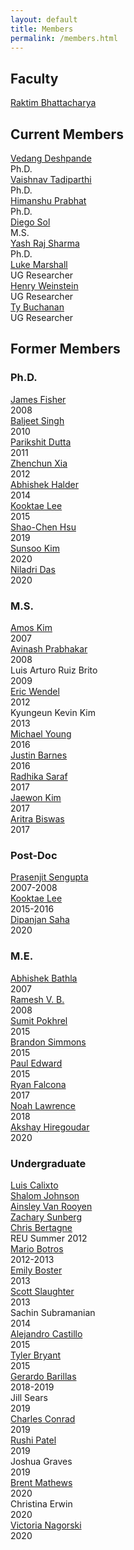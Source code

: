 ```yaml
---
layout: default
title: Members
permalink: /members.html
---
```


## Faculty
[Raktim Bhattacharya](http://engineering.tamu.edu/aerospace/people/rbhattacharya)
<!--- [Full CV](/pdfs/raktim-cv.pdf) -->

## Current Members
<div class="former_students">
  <div><a href ="https://www.linkedin.com/in/vedang-deshpande"> Vedang Deshpande </a> <br> <year>Ph.D.</year></div>
  <div><a href ="https://www.linkedin.com/in/vaishnav-tadiparthi-0453b923"> Vaishnav Tadiparthi </a><br> <year>Ph.D.</year></div>
  <div><a href ="https://www.linkedin.com/in/himanshu-prabhat-2a5ba82b"> Himanshu Prabhat </a><br> <year>Ph.D.</year></div>
  <div><a href ="https://www.linkedin.com/in/diego-sol-073bb1148/"> Diego Sol </a><br> <year>M.S.</year></div>
  <div><a href ="https://www.linkedin.com/in/yash-raj-sharma-874835140/"> Yash Raj Sharma </a><br> <year>Ph.D.</year></div>
  <div><a href ="https://www.linkedin.com/in/luke-m-marshall/"> Luke Marshall </a><br> <year>UG Researcher</year></div>
  <div><a href ="https://www.linkedin.com/in/henryweinstein/"> Henry Weinstein </a><br> <year>UG Researcher</year></div>
  <div><a href ="https://www.linkedin.com/in/ty-buchanan/"> Ty Buchanan </a><br> <year>UG Researcher</year></div>
</div>

## Former Members
### Ph.D.
<div class="former_students">
  <div><a href="https://www.linkedin.com/in/james-fisher-0ba9798b">James Fisher</a> <br> <year>2008</year></div>
  <div><a href="https://www.linkedin.com/in/baljeet-singh-9039b818">Baljeet Singh</a> <br> <year>2010</year></div>
  <div><a href ="https://www.linkedin.com/in/parikshit-dutta-7a862b13"> Parikshit Dutta </a> <br> <year>2011</year></div>
  <div><a href ="http://www.linkedin.com/pub/zhenchun-xia/10/633/129"> Zhenchun Xia </a><br> <year>2012</year></div>
  <div><a href = "https://www.abhishekhalder.org">Abhishek Halder </a> <br> <year>2014</year></div>
  <div><a href ="https://sites.google.com/view/kooktaelee"> Kooktae Lee </a> <br> <year>2015</year> </div>
  <div><a href ="https://www.linkedin.com/in/shaochenhsu"> Shao-Chen Hsu </a> <br> <year>2019</year></div>
  <div><a href="https://www.linkedin.com/in/sunsoo-kim-1222a511b">Sunsoo Kim</a> <br> <year>2020</year></div>
  <div><a href="https://www.linkedin.com/in/niladri-das">Niladri Das</a> <br> <year>2020</year></div>
</div>

### M.S.

<div class="former_students">
    <div><a href="http://www.linkedin.com/pub/amos-kim/2b/63a/69"> Amos Kim</a><br> <year>2007</year> </div>
    <div><a href="http://www.linkedin.com/pub/avinash-prabhakar/4/3b3/464"> Avinash Prabhakar</a><br> <year>2008</year> </div>
    <div>Luis Arturo Ruiz Brito <br> <year>2009</year></div>
    <div><a href="http://www.linkedin.com/in/ericdbw">Eric Wendel </a> <br> <year>2012</year></div>
     <div>Kyungeun Kevin Kim <br> <year>2013</year></div>
     <div><a href = "http://www.linkedin.com/pub/michael-young/76/119/738?trk=pub-pbmap">Michael Young</a> <br> <year>2016</year></div>
     <div><a href = "https://www.linkedin.com/in/justinbarnes2013">Justin Barnes</a> <br> <year>2016</year> </div>
     <div><a href = "https://in.linkedin.com/in/radhika-saraf-93232498">Radhika Saraf</a> <br> <year>2017</year></div>
    <div><a href = "https://www.linkedin.com/in/jwkim8804">Jaewon Kim</a><br> <year>2017</year></div>
    <div><a href = "https://www.linkedin.com/in/aritrabiswas">Aritra Biswas</a><br> <year>2017</year></div>
</div>

### Post-Doc

<div class="former_students">
<div> <a href = "http://www.linkedin.com/in/prasenjitsengupta">Prasenjit Sengupta </a> <br> <year>2007-2008</year></div>
<div> <a href = "https://sites.google.com/view/kooktaelee">Kooktae Lee </a> <br> <year>2015-2016</year></div>
<div><a href ="http://linkedin.com/in/dipanjan-saha-37b53829"> Dipanjan Saha </a> <br> <year>2020</year></div>
</div>

### M.E.

<div class="former_students">
<div><a href="https://www.linkedin.com/in/abhishekbathla"> Abhishek Bathla </a><br> <year> 2007</year></div>
<div><a href="https://www.linkedin.com/in/vbramesh"> Ramesh V. B. </a> <br> <year> 2008</year></div>
<div><a href="https://www.linkedin.com/in/sumit-pokhrel-a60a7a66">Sumit Pokhrel</a><br> <year> 2015</year></div>
<div><a href="https://www.linkedin.com/in/brandon-simmons-928637b2">Brandon Simmons</a> <br> <year> 2015</year></div>
<div><a href="https://www.linkedin.com/in/pauldedward">Paul Edward </a> <br> <year>2015</year></div>
<div><a href="https://www.linkedin.com/in/ryan-falcona-952316146/">Ryan Falcona</a> <br> <year> 2017</year></div>
<div><a href="https://www.linkedin.com/in/noah-lawrence-abab34171">Noah Lawrence</a> <br> <year> 2018</year></div>
<div><a href="https://www.linkedin.com/in/akshay-hiregoudar/">Akshay Hiregoudar</a> <br> <year> 2020</year></div>
</div>

### Undergraduate
<div class="former_students">
      <div><a href="https://www.linkedin.com/in/luisfcalixto/">Luis Calixto</a> <br> <year> </year></div>
      <div><a href="http://www.linkedin.com/pub/shalom-johnson/25/135/55">Shalom Johnson</a><br> <year> </year></div>
      <div><a href="http://www.linkedin.com/pub/ainsley-van-rooyen/32/59b/715">Ainsley Van Rooyen</a><br> <year> </year></div>
      <div><a href="http://www.linkedin.com/pub/zachary-sunberg/24/669/540">Zachary Sunberg</a><br> <year> </year></div>
      <div><a href="http://www.linkedin.com/pub/christopher-bertagne/63/2b9/711">Chris Bertagne</a> <br> <year>REU Summer 2012</year></div>
      <div><a href="http://www.linkedin.com/pub/mario-botros/51/6b2/559">Mario Botros</a> <br> <year>2012-2013</year></div>
      <div><a href="http://www.linkedin.com/pub/emily-boster/80/183/b89">Emily Boster</a> <br> <year>2013</year></div>
      <div><a href="http://www.linkedin.com/pub/scott-slaughter/31/4a9/ba0">Scott Slaughter</a> <br> <year>2013</year></div>
      <div>Sachin Subramanian <br> <year>2014</year></div>
      <div><a href="https://www.linkedin.com/in/alejandrojcastillo/">Alejandro Castillo</a> <br> <year>2015</year></div>
      <div><a href="https://www.linkedin.com/in/tyler-bryant-191125b0/">Tyler Bryant</a> <br> <year>2015</year></div>
      <div><a href="https://www.linkedin.com/in/gerardo-javier-barillas-0b1b9296/">Gerardo Barillas</a> <br> <year>2018-2019</year></div>
      <div>Jill Sears <br> <year>2019</year></div>
      <div><a href="https://www.linkedin.com/in/charles-conrad-5a0791155/">Charles Conrad</a> <br> <year>2019</year></div>
      <div><a href="https://www.linkedin.com/in/rushi-patel-97071b19b/">Rushi Patel</a> <br> <year>2019</year></div>
      <div>Joshua Graves <br> <year>2019</year></div>
      <div><a href="https://www.linkedin.com/in/brent-mathews-b2724017a/">Brent Mathews</a> <br> <year>2020</year></div>
      <div>Christina Erwin <br> <year>2020</year></div>
      <div><a href="https://www.linkedin.com/in/victoria-n-485311aa/">Victoria Nagorski</a> <br> <year>2020</year></div>
    </div>
